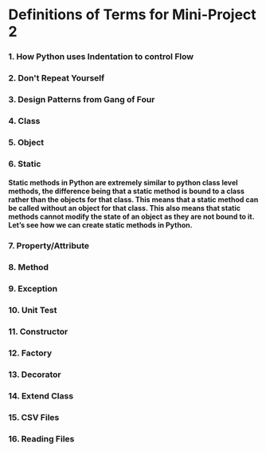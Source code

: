 # Definitions of Terms for Mini-Project 2

### 1. How Python uses Indentation to control Flow


### 2. Don't Repeat Yourself


### 3. Design Patterns from Gang of Four


### 4. Class


### 5. Object



### 6. Static
#### Static methods in Python are extremely similar to python class level methods, the difference being that a static method is bound to a class rather than the objects for that class. This means that a static method can be called without an object for that class. This also means that static methods cannot modify the state of an object as they are not bound to it. Let’s see how we can create static methods in Python.

### 7. Property/Attribute
####

### 8. Method
####

### 9. Exception
####

### 10. Unit Test
####

### 11. Constructor


### 12. Factory


### 13. Decorator


### 14. Extend Class


### 15. CSV Files


### 16. Reading Files


